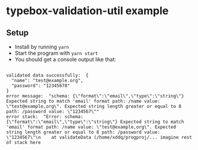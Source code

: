 # typebox-validation-util example

## Setup

- Install by running `yarn`
- Start the program with `yarn start`
- You should get a console output like that:

```

validated data successfully:  {
  "name": "test@example.org",
  "password": "12345678"
}
error message:  "schema: {\"format\":\"email\",\"type\":\"string\"} Expected string to match 'email' format path: /name value: \"test@example,org\". Expected string length greater or equal to 8 path: /password value: \"1234567\""
error stack:  "Error: schema: {\"format\":\"email\",\"type\":\"string\"} Expected string to match 'email' format path: /name value: \"test@example,org\". Expected string length greater or equal to 8 path: /password value: \"1234567\"\n    at validateData (/home/xddq/progproj/... imagine rest of stack here

```
